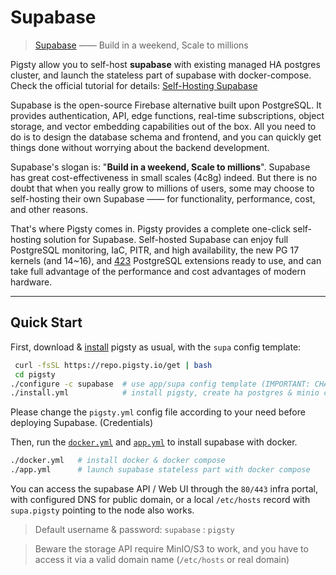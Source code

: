 # Supabase

> [Supabase](https://supabase.com/) —— Build in a weekend, Scale to millions

Pigsty allow you to self-host **supabase** with existing managed HA postgres cluster, and launch the stateless part of supabase with docker-compose.
Check the official tutorial for details: [Self-Hosting Supabase](https://doc.pgsty.com/app/supabase)

Supabase is the open-source Firebase alternative built upon PostgreSQL.
It provides authentication, API, edge functions, real-time subscriptions, object storage, and vector embedding capabilities out of the box.
All you need to do is to design the database schema and frontend, and you can quickly get things done without worrying about the backend development.

Supabase's slogan is: "**Build in a weekend, Scale to millions**". Supabase has great cost-effectiveness in small scales (4c8g) indeed.
But there is no doubt that when you really grow to millions of users, some may choose to self-hosting their own Supabase —— for functionality, performance, cost, and other reasons.

That's where Pigsty comes in. Pigsty provides a complete one-click self-hosting solution for Supabase.
Self-hosted Supabase can enjoy full PostgreSQL monitoring, IaC, PITR, and high availability, the new PG 17 kernels (and 14~16),
and [423](https://ext.pgsty.com/list) PostgreSQL extensions ready to use, and can take full advantage of the performance and cost advantages of modern hardware.



-------

## Quick Start

First, download & [install](https://doc.pgsty.com/install/start) pigsty as usual, with the `supa` config template:

```bash
 curl -fsSL https://repo.pigsty.io/get | bash
 cd pigsty
./configure -c supabase  # use app/supa config template (IMPORTANT: CHANGE PASSWORDS!)
./install.yml            # install pigsty, create ha postgres & minio clusters 
```

Please change the `pigsty.yml` config file according to your need before deploying Supabase. (Credentials)

Then, run the [`docker.yml`](https://github.com/pgsty/pigsty/blob/main/docker.yml) and [`app.yml`](https://github.com/pgsty/pigsty/blob/main/app.yml) to install supabase with docker.

```bash
./docker.yml   # install docker & docker compose
./app.yml      # launch supabase stateless part with docker compose
```

You can access the supabase API / Web UI through the `80/443` infra portal,
with configured DNS for public domain, or a local `/etc/hosts` record with `supa.pigsty` pointing to the node also works.

> Default username & password: `supabase` : `pigsty`

> Beware the storage API require MinIO/S3 to work, and you have to access it via a valid domain name (`/etc/hosts` or real domain)